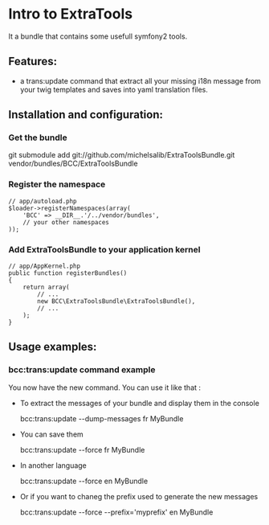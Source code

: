 # Intro to ExtraTools

It a bundle that contains some usefull symfony2 tools.

## Features:

- a trans:update command that extract all your missing i18n message from your twig templates and saves into yaml translation files.

## Installation and configuration:

### Get the bundle

git submodule add git://github.com/michelsalib/ExtraToolsBundle.git vendor/bundles/BCC/ExtraToolsBundle

### Register the namespace

    // app/autoload.php
    $loader->registerNamespaces(array(
        'BCC' => __DIR__.'/../vendor/bundles',
        // your other namespaces
    ));

### Add ExtraToolsBundle to your application kernel

    // app/AppKernel.php
    public function registerBundles()
    {
        return array(
            // ...
            new BCC\ExtraToolsBundle\ExtraToolsBundle(),
            // ...
        );
    }

## Usage examples:

### bcc:trans:update command example

You now have the new command. You can use it like that :

- To extract the messages of your bundle and display them in the console

    bcc:trans:update --dump-messages fr MyBundle

- You can save them

    bcc:trans:update --force fr MyBundle

- In another language

    bcc:trans:update --force en MyBundle

- Or if you want to chaneg the prefix used to generate the new messages

    bcc:trans:update --force --prefix='myprefix' en MyBundle
